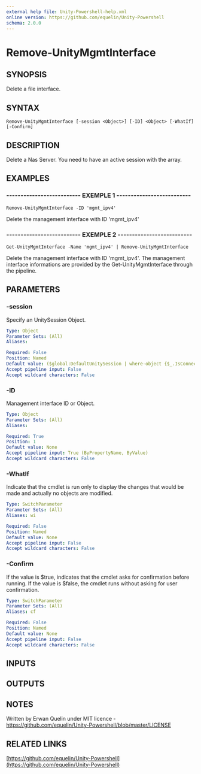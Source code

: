 ```yaml
---
external help file: Unity-Powershell-help.xml
online version: https://github.com/equelin/Unity-Powershell
schema: 2.0.0
---
```


# Remove-UnityMgmtInterface

## SYNOPSIS
Delete a file interface.

## SYNTAX

```
Remove-UnityMgmtInterface [-session <Object>] [-ID] <Object> [-WhatIf] [-Confirm]
```

## DESCRIPTION
Delete a Nas Server.
You need to have an active session with the array.

## EXAMPLES

### -------------------------- EXEMPLE 1 --------------------------
```
Remove-UnityMgmtInterface -ID 'mgmt_ipv4'
```

Delete the management interface with ID 'mgmt_ipv4'

### -------------------------- EXEMPLE 2 --------------------------
```
Get-UnityMgmtInterface -Name 'mgmt_ipv4' | Remove-UnityMgmtInterface
```

Delete the management interface with ID 'mgmt_ipv4'.
The management interface informations are provided by the Get-UnityMgmtInterface through the pipeline.

## PARAMETERS

### -session
Specify an UnitySession Object.

```yaml
Type: Object
Parameter Sets: (All)
Aliases: 

Required: False
Position: Named
Default value: ($global:DefaultUnitySession | where-object {$_.IsConnected -eq $true})
Accept pipeline input: False
Accept wildcard characters: False
```

### -ID
Management interface ID or Object.

```yaml
Type: Object
Parameter Sets: (All)
Aliases: 

Required: True
Position: 1
Default value: None
Accept pipeline input: True (ByPropertyName, ByValue)
Accept wildcard characters: False
```

### -WhatIf
Indicate that the cmdlet is run only to display the changes that would be made and actually no objects are modified.

```yaml
Type: SwitchParameter
Parameter Sets: (All)
Aliases: wi

Required: False
Position: Named
Default value: None
Accept pipeline input: False
Accept wildcard characters: False
```

### -Confirm
If the value is $true, indicates that the cmdlet asks for confirmation before running.
If the value is $false, the cmdlet runs without asking for user confirmation.

```yaml
Type: SwitchParameter
Parameter Sets: (All)
Aliases: cf

Required: False
Position: Named
Default value: None
Accept pipeline input: False
Accept wildcard characters: False
```

## INPUTS

## OUTPUTS

## NOTES
Written by Erwan Quelin under MIT licence - https://github.com/equelin/Unity-Powershell/blob/master/LICENSE

## RELATED LINKS

[https://github.com/equelin/Unity-Powershell](https://github.com/equelin/Unity-Powershell)

